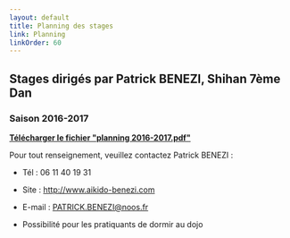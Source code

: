 ```yaml
---
layout: default
title: Planning des stages
link: Planning
linkOrder: 60
---
```

## Stages dirigés par Patrick BENEZI, Shihan 7ème Dan

### Saison 2016-2017

<object data="http://www.aikido-benezi.com/graphics/stage2016-2017/planning%202016-2017.pdf" type="application/pdf"  width="800px" height="600px">
  <p>
    <a href="http://www.aikido-benezi.com/graphics/stage2016-2017/planning%202016-2017.pdf" target="_blank">
      <strong>
        Télécharger le fichier "planning 2016-2017.pdf"
      </strong>
    </a>
  </p>
</object>

Pour tout renseignement, veuillez contactez Patrick BENEZI :

- Tél : 06 11 40 19 31

- Site : <a href="http://www.aikido-benezi.com" target="_blank">http://www.aikido-benezi.com</a>

- E-mail : <a href="mailto:patrick.benezi@noos.com">PATRICK.BENEZI@noos.fr</a>

- Possibilité pour les pratiquants de dormir au dojo
